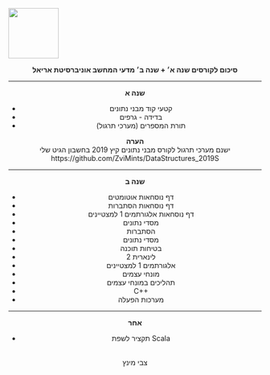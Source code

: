 <p dir='rtl' align='right'>

<img src="https://media.licdn.com/dms/image/C4D0BAQGD7npMPoXymw/company-logo_200_200/0?e=2159024400&v=beta&t=TZ8Ub3U2jCZgA1_kAx6SE8jmAcSJkbiZAuN6Kn1_lW0" height="100px"> <br>
<center>
<b>סיכום לקורסים שנה א׳ + שנה ב׳ מדעי המחשב אוניברסיטת אריאל</b> 
  <hr>
  <b>שנה א</b>
  <ul>
  <li>קטעי קוד מבני נתונים</li>
  <li>בדידה - גרפים</li>
  <li>תורת המספרים (מערכי תרגול)</li>
</ul>
  <b>הערה</b> <br>
      ישנם מערכי תרגול לקורס מבני נתונים קיץ 2019 בחשבון הגיט שלי <br>
  https://github.com/ZviMints/DataStructures_2019S
<hr>
  <b>שנה ב</b>
<ul>
  <li>דף נוסחאות אוטומטים</li>
  <li>דף נוסחאות הסתברות</li>
  <li>דף נוסחאות אלגורתמים 1 למצטיינים</li>
  <li>מסדי נתונים</li>
  <li>הסתברות</li>
  <li>מסדי נתונים</li>
  <li>בטיחות תוכנה</li>
  <li>לינארית 2</li>
  <li>אלגורתמים 1 למצטיינים</li>
  <li>מונחי עצמים</li>
  <li>תהליכים במונחי עצמים</li>
  <li>C++</li>
  <li>מערכות הפעלה</li>
</ul>  
<hr>
  <b>אחר</b>
<ul>
  <li>תקציר לשפת Scala</li>
</ul>
 <br>
 צבי מינץ
</p>
